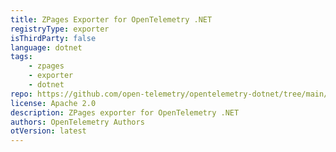 ```yaml
---
title: ZPages Exporter for OpenTelemetry .NET
registryType: exporter
isThirdParty: false
language: dotnet
tags:
    - zpages
    - exporter
    - dotnet
repo: https://github.com/open-telemetry/opentelemetry-dotnet/tree/main/src/OpenTelemetry.Exporter.ZPages
license: Apache 2.0
description: ZPages exporter for OpenTelemetry .NET
authors: OpenTelemetry Authors
otVersion: latest
---
```

